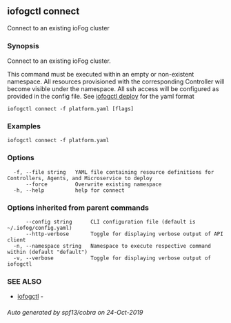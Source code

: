 ## iofogctl connect

Connect to an existing ioFog cluster

### Synopsis

Connect to an existing ioFog cluster.

This command must be executed within an empty or non-existent namespace.
All resources provisioned with the corresponding Controller will become visible under the namespace.
All ssh access will be configured as provided in the config file.
See [iofogctl deploy](../deploy.html) for the yaml format

```
iofogctl connect -f platform.yaml [flags]
```

### Examples

```
iofogctl connect -f platform.yaml
```

### Options

```
  -f, --file string   YAML file containing resource definitions for Controllers, Agents, and Microservice to deploy
      --force         Overwrite existing namespace
  -h, --help          help for connect
```

### Options inherited from parent commands

```
      --config string      CLI configuration file (default is ~/.iofog/config.yaml)
      --http-verbose       Toggle for displaying verbose output of API client
  -n, --namespace string   Namespace to execute respective command within (default "default")
  -v, --verbose            Toggle for displaying verbose output of iofogctl
```

### SEE ALSO

* [iofogctl](iofogctl.md)	 - 

###### Auto generated by spf13/cobra on 24-Oct-2019
